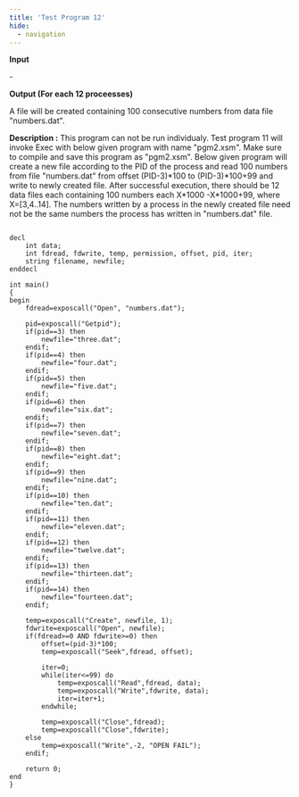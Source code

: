 ```yaml
---
title: 'Test Program 12'
hide:
  - navigation
---
```


**Input**

\-

**Output (For each 12 proceesses)**

A file will be created containing 100 consecutive numbers from data file "numbers.dat".

**Description :** This program can not be run individualy. Test program 11 will invoke Exec with below given program with name "pgm2.xsm". Make sure to compile and save this program as "pgm2.xsm". Below given program will create a new file according to the PID of the process and read 100 numbers from file "numbers.dat" from offset (PID-3)\*100 to (PID-3)\*100+99 and write to newly created file. After successful execution, there should be 12 data files each containing 100 numbers each X\*1000 -X\*1000+99, where X=\[3,4..14\]. The numbers written by a process in the newly created file need not be the same numbers the process has written in "numbers.dat" file.

```

decl
    int data;
    int fdread, fdwrite, temp, permission, offset, pid, iter;
    string filename, newfile;
enddecl

int main()
{
begin
    fdread=exposcall("Open", "numbers.dat");
          
    pid=exposcall("Getpid");
    if(pid==3) then
        newfile="three.dat";
    endif;
    if(pid==4) then
        newfile="four.dat";
    endif;
    if(pid==5) then
        newfile="five.dat";
    endif;
    if(pid==6) then
        newfile="six.dat";
    endif;
    if(pid==7) then
        newfile="seven.dat";
    endif;
    if(pid==8) then
        newfile="eight.dat";
    endif;
    if(pid==9) then
        newfile="nine.dat";
    endif;
    if(pid==10) then
        newfile="ten.dat";
    endif;
    if(pid==11) then
        newfile="eleven.dat";
    endif;
    if(pid==12) then
        newfile="twelve.dat";
    endif;
    if(pid==13) then
        newfile="thirteen.dat";
    endif;
    if(pid==14) then
        newfile="fourteen.dat";
    endif;
          
    temp=exposcall("Create", newfile, 1);
    fdwrite=exposcall("Open", newfile);
    if(fdread>=0 AND fdwrite>=0) then
        offset=(pid-3)*100;
        temp=exposcall("Seek",fdread, offset);
              
        iter=0;
        while(iter<=99) do
            temp=exposcall("Read",fdread, data);
            temp=exposcall("Write",fdwrite, data);
            iter=iter+1;
        endwhile;
              
        temp=exposcall("Close",fdread);
        temp=exposcall("Close",fdwrite);
    else
        temp=exposcall("Write",-2, "OPEN FAIL");
    endif;

    return 0;
end
}
```
